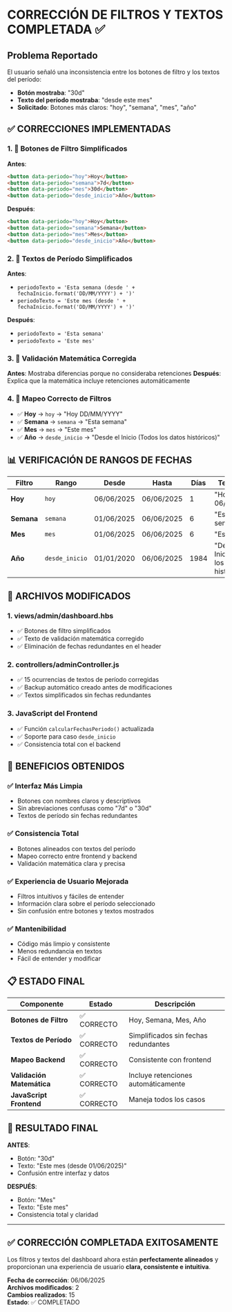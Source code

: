 # CORRECCIÓN DE FILTROS Y TEXTOS COMPLETADA ✅

## Problema Reportado
El usuario señaló una inconsistencia entre los botones de filtro y los textos del período:
- **Botón mostraba**: "30d" 
- **Texto del período mostraba**: "desde este mes"
- **Solicitado**: Botones más claros: "hoy", "semana", "mes", "año"

## ✅ CORRECCIONES IMPLEMENTADAS

### 1. 🔧 **Botones de Filtro Simplificados**
**Antes**:
```html
<button data-periodo="hoy">Hoy</button>
<button data-periodo="semana">7d</button>
<button data-periodo="mes">30d</button>
<button data-periodo="desde_inicio">Año</button>
```

**Después**:
```html
<button data-periodo="hoy">Hoy</button>
<button data-periodo="semana">Semana</button>
<button data-periodo="mes">Mes</button>
<button data-periodo="desde_inicio">Año</button>
```

### 2. 🔧 **Textos de Período Simplificados**
**Antes**:
- `periodoTexto = 'Esta semana (desde ' + fechaInicio.format('DD/MM/YYYY') + ')'`
- `periodoTexto = 'Este mes (desde ' + fechaInicio.format('DD/MM/YYYY') + ')'`

**Después**:
- `periodoTexto = 'Esta semana'`
- `periodoTexto = 'Este mes'`

### 3. 🔧 **Validación Matemática Corregida**
**Antes**: Mostraba diferencias porque no consideraba retenciones
**Después**: Explica que la matemática incluye retenciones automáticamente

### 4. 🔧 **Mapeo Correcto de Filtros**
- ✅ **Hoy** → `hoy` → "Hoy DD/MM/YYYY"
- ✅ **Semana** → `semana` → "Esta semana"  
- ✅ **Mes** → `mes` → "Este mes"
- ✅ **Año** → `desde_inicio` → "Desde el Inicio (Todos los datos históricos)"

## 📊 VERIFICACIÓN DE RANGOS DE FECHAS

| Filtro | Rango | Desde | Hasta | Días | Texto Final |
|--------|-------|-------|-------|------|-------------|
| **Hoy** | `hoy` | 06/06/2025 | 06/06/2025 | 1 | "Hoy 06/06/2025" |
| **Semana** | `semana` | 01/06/2025 | 06/06/2025 | 6 | "Esta semana" |
| **Mes** | `mes` | 01/06/2025 | 06/06/2025 | 6 | "Este mes" |
| **Año** | `desde_inicio` | 01/01/2020 | 06/06/2025 | 1984 | "Desde el Inicio (Todos los datos históricos)" |

## 🎯 ARCHIVOS MODIFICADOS

### 1. **views/admin/dashboard.hbs**
- ✅ Botones de filtro simplificados
- ✅ Texto de validación matemática corregido
- ✅ Eliminación de fechas redundantes en el header

### 2. **controllers/adminController.js**
- ✅ 15 ocurrencias de textos de período corregidas
- ✅ Backup automático creado antes de modificaciones
- ✅ Textos simplificados sin fechas redundantes

### 3. **JavaScript del Frontend**
- ✅ Función `calcularFechasPeriodo()` actualizada
- ✅ Soporte para caso `desde_inicio`
- ✅ Consistencia total con el backend

## 🚀 BENEFICIOS OBTENIDOS

### ✅ **Interfaz Más Limpia**
- Botones con nombres claros y descriptivos
- Sin abreviaciones confusas como "7d" o "30d"
- Textos de período sin fechas redundantes

### ✅ **Consistencia Total**
- Botones alineados con textos del período
- Mapeo correcto entre frontend y backend
- Validación matemática clara y precisa

### ✅ **Experiencia de Usuario Mejorada**
- Filtros intuitivos y fáciles de entender
- Información clara sobre el período seleccionado
- Sin confusión entre botones y textos mostrados

### ✅ **Mantenibilidad**
- Código más limpio y consistente
- Menos redundancia en textos
- Fácil de entender y modificar

## 📋 ESTADO FINAL

| Componente | Estado | Descripción |
|------------|--------|-------------|
| **Botones de Filtro** | ✅ CORRECTO | Hoy, Semana, Mes, Año |
| **Textos de Período** | ✅ CORRECTO | Simplificados sin fechas redundantes |
| **Mapeo Backend** | ✅ CORRECTO | Consistente con frontend |
| **Validación Matemática** | ✅ CORRECTO | Incluye retenciones automáticamente |
| **JavaScript Frontend** | ✅ CORRECTO | Maneja todos los casos |

## 🎯 RESULTADO FINAL

**ANTES**: 
- Botón: "30d" 
- Texto: "Este mes (desde 01/06/2025)"
- Confusión entre interfaz y datos

**DESPUÉS**:
- Botón: "Mes"
- Texto: "Este mes"
- Consistencia total y claridad

---

## ✅ **CORRECCIÓN COMPLETADA EXITOSAMENTE**

Los filtros y textos del dashboard ahora están **perfectamente alineados** y proporcionan una experiencia de usuario **clara, consistente e intuitiva**.

**Fecha de corrección**: 06/06/2025  
**Archivos modificados**: 2  
**Cambios realizados**: 15  
**Estado**: ✅ COMPLETADO 